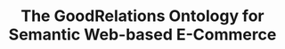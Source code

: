 ---
schema: default
title: The GoodRelations Ontology for Semantic Web-based E-Commerce
notes: >-
  The GoodRelations ontology provides the vocabulary for annotating e-commerce
  offerings (1) to sell, lease, repair, dispose, or maintain commodity products
  and (2) to provide commodity services
organization: DataScientia Foundation
resources:
  - name: GR.UAN.owl
    url: >-
      http://git.knowdive.disi.unitn.it:8080/knowledge/LiveKnowledge/SREP/e-commerce/raw/master/GR.UAN.owl
    format: owl
    description: >-
      The GoodRelations ontology provides the vocabulary for annotating
      e-commerce offerings (1) to sell, lease, repair, dispose, or maintain
      commodity products and (2) to provide commodity services
    license: ''
    status: Unannotated
    byteSize: '156.054'
    issued: '2011-10-01'
    language: en
    modified: '17 December 2020, 01:33 (UTC+01:00)'
    OntologyEngineeringTool: Protégé
    ontologyLanguage: owl
    ontologySyntax: rdf
    example: ''
    ReferenceLKRepository: SREP
    referenceOntology: ''
    referenceDatasets: ''
distribution: gr-owl
keyword: eBuisness
publisher: ''
category:
  - Upper-Level
versionNotes: '2017: Annual review - OK'
landingPage: 'http://www.heppnetz.de/ontologies/goodrelations/v1.html'
accessRigths: Public
creator: Martin Hepp
hasVersion: Unknown
isVersionOf: Unknown
issued: '2011-10-01'
modified: '17 December 2020, 01:33 (UTC+01:00)'
language: en
provenance: >-
  "(2014-03-27) Bernard Vatant: A de facto standard, now completely aligned with
  schema.org (2013-06-24) María Poveda-Villalón: A number of ontologies rely on
  gr to represent specific products. (2015-03-12) Bernard Vatant: Annual review
  - OK (2016-02-18) Ghislain Atemezing: Annual review - OK Provenancce from:
  LOV"
page: 'http://purl.org/goodrelations/v1'
wasGeneratedBy: ''
versionInfo: version v2011-10-01
formalityLevel: Teleontology
OntologyEngineeringMethodology: ''
acronym: gr
CompetencyQuestion: ''
preferredNamespacePrefix: goodrelations
toDoList: To completely annotate.
namespacesGenerated: ''
namespacesReused: ''
datasetLevel: Knowledge Level(L3-4)
spatialExtent: Unknown
temporalExtent: Unknown
---